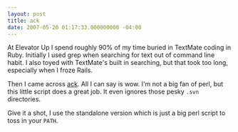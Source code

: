 ```yaml
---
layout: post
title: ack
date: 2007-05-20 01:17:33.000000000 -04:00
---
```

At Elevator Up I spend roughly 90% of my time buried in TextMate coding in Ruby. Initially I used grep when searching for text out of command line habit. I also toyed with TextMate's built in searching, but that took too long, especially when I froze Rails.

Then I came across [ack](http://petdance.com/ack/). All I can say is wow. I'm not a big fan of perl, but this little script does a great job. It even ignores those pesky `.svn` directories.

Give it a shot, I use the standalone version which is just a big perl script to toss in your `PATH`.
